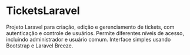 # TicketsLaravel
Projeto Laravel para criação, edição e gerenciamento de tickets, com autenticação e controle de usuários. Permite diferentes níveis de acesso, incluindo administrador e usuário comum. Interface simples usando Bootstrap e Laravel Breeze.
